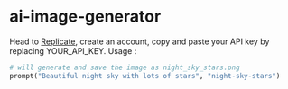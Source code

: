 # ai-image-generator
Head to [Replicate](https://replicate.com/), create an account, copy and paste your API key by replacing YOUR_API_KEY.
Usage :
```py
# will generate and save the image as night_sky_stars.png
prompt("Beautiful night sky with lots of stars", "night-sky-stars")
```
